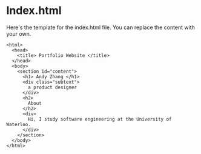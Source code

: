 # Index.html

Here's the template for the index.html file. You can replace the content with your own.

```
<html>
  <head>
    <title> Portfolio Website </title>
  </head>
  <body>
    <section id="content">
      <h1> Andy Zhang </h1>
      <div class="subtext">
        a product designer
      </div>
      <h2>
        About
      </h2>
      <div>
        Hi, I study software engineering at the University of Waterloo.
      </div>
    </section>
  </body>
</html>
```
